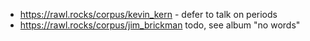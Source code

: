 - https://rawl.rocks/corpus/kevin_kern - defer to talk on periods
- https://rawl.rocks/corpus/jim_brickman todo, see album "no words"
